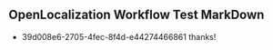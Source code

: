 ## OpenLocalization Workflow Test MarkDown
* 39d008e6-2705-4fec-8f4d-e44274466861 
thanks!<!--HONumber=Mar16_HO2-->
